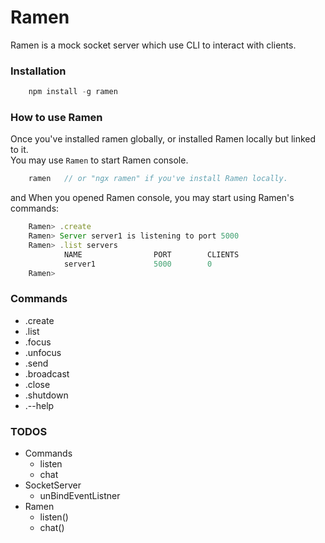 # Ramen
Ramen is a mock socket server which use CLI to interact with clients.

### Installation
```javascript
    npm install -g ramen 
```

### How to use Ramen
Once you've installed ramen globally, or installed Ramen locally but linked to it.  
You may use ```Ramen``` to start Ramen console.
```javascript
    ramen   // or "ngx ramen" if you've install Ramen locally.
```
and When you opened Ramen console, you may start using Ramen's commands:   
```javascript
    Ramen> .create
    Ramen> Server server1 is listening to port 5000
    Ramen> .list servers
            NAME                PORT        CLIENTS
            server1             5000        0
    Ramen>
```



### Commands
- .create
- .list
- .focus
- .unfocus
- .send
- .broadcast
- .close
- .shutdown
- .--help

### 

### TODOS
- Commands
    * listen
    * chat
- SocketServer
    * unBindEventListner
- Ramen
    * listen()
    * chat()
